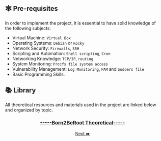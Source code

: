 ## 🕸️ Pre-requisites <a id="requisites"></a>

In order to implement the project, it is essential to have 
solid knowledge of the following subjects:
* Virtual Machine: `Virtual Box`
* Operating Systems: `Debian` or `Rocky`
* Network Security: `Firewalls`, `SSH`
* Scripting and Automation: `Shell scripting`, `Cron` 
* Networking Knowledge: `TCP/IP`, `routing`
* System Monitoring: `Procfs file system access`
* Vulnerability Management: `Log Monitoring`, `PAM` and `Sudoers file`
* Basic Programming Skills.


## 📚 Library <a id="library"></a>

All theoretical resources and materials used in the project are linked below and organized by topic. 

<h3 align="center"><a href="https://github.com/pin3dev/42_Cursus/tree/main/library/#01-Born2BeRoot">-----Born2BeRoot Theoretical-----</a></h3>

<p align="center">
<a href="https://github.com/pin3dev/42_Cursus/blob/main/tutorial/Born2BeRoot/EN/docs/remarks.md">Next ➡️ </a>
</p>
